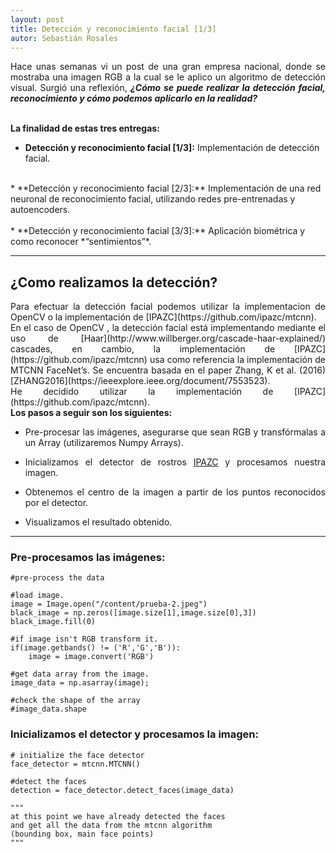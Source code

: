 ```yaml
---
layout: post
title: Detección y reconocimiento facial [1/3]
autor: Sebastián Rosales
---
```


<p align=justify>
    Hace unas semanas vi un post de una gran empresa nacional, donde se mostraba una imagen RGB a la cual se le aplico 
    un algoritmo de detección visual. Surgió una reflexión, <strong><i>¿Cómo se puede realizar la detección facial, reconocimiento y cómo podemos aplicarlo en la realidad?</i></strong>
    <br/>
    <br/>
</p>

**La finalidad de estas tres entregas:**
* **Detección y reconocimiento facial [1/3]:**  Implementación de detección facial.<br/>
<br/>
* **Detección y reconocimiento facial [2/3]:** Implementación de una red neuronal de reconocimiento facial, utilizando redes pre-entrenadas y autoencoders.<br/>
<br/>
* **Detección y reconocimiento facial [3/3]:**  Aplicación biométrica y como reconocer *“sentimientos”*.<br/>

***

## ¿Como realizamos la detección? 

<div style="text-align: justify" markdown="1">Para efectuar la detección facial podemos utilizar la implementacion de OpenCV o la implementación de 
[IPAZC](https://github.com/ipazc/mtcnn).
</div>

<div style="text-align: justify" markdown="1">En el caso de OpenCV , la detección facial está implementando mediante el uso de [Haar](http://www.willberger.org/cascade-haar-explained/) cascades, en cambio, la implementación de [IPAZC](https://github.com/ipazc/mtcnn) usa como referencia la implementación de MTCNN FaceNet’s. Se encuentra basada en el paper Zhang, K et al. (2016) [ZHANG2016](https://ieeexplore.ieee.org/document/7553523).
</div>

<div style="text-align: justify" markdown="1">He decidido utilizar la implementación de [IPAZC](https://github.com/ipazc/mtcnn).
</div>

<div style="text-align: justify" markdown="1"> <strong>Los pasos a seguir son los siguientes: </strong>

* Pre-procesar las imágenes, asegurarse que sean RGB y transfórmalas a un Array (utilizaremos Numpy Arrays). 

* Inicializamos el detector de rostros [IPAZC](https://github.com/ipazc/mtcnn) y procesamos nuestra imagen.

* Obtenemos el centro de la imagen a partir de los puntos reconocidos por el detector. 

* Visualizamos el resultado obtenido. 

</div>

***

### Pre-procesamos las imágenes:

```
#pre-process the data

#load image.
image = Image.open("/content/prueba-2.jpeg")
black_image = np.zeros([image.size[1],image.size[0],3])
black_image.fill(0)

#if image isn't RGB transform it.
if(image.getbands() != ('R','G','B')):
    image = image.convert('RGB')

#get data array from the image.
image_data = np.asarray(image);

#check the shape of the array
#image_data.shape
```

### Inicializamos el detector y procesamos la imagen:
```
# initialize the face detector
face_detector = mtcnn.MTCNN()

#detect the faces
detection = face_detector.detect_faces(image_data)

"""
at this point we have already detected the faces 
and get all the data from the mtcnn algorithm 
(bounding box, main face points)
"""
```